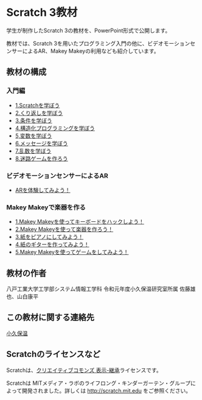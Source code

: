 # Scratch 3教材

学生が制作したScratch 3の教材を、PowerPoint形式で公開します。

教材では、Scratch 3を用いたプログラミング入門の他に、ビデオモーションセンサーによるAR、Makey Makeyの利用なども紹介しています。

## 教材の構成
### 入門編
* [1.Scratchを学ぼう](https://github.com/akokubo/scratch3-materials/raw/master/scratch3-introduction-1.pptx)
* [2.くり返しを学ぼう](https://github.com/akokubo/scratch3-materials/raw/master/scratch3-introduction-2.pptx)
* [3.条件を学ぼう](https://github.com/akokubo/scratch3-materials/raw/master/scratch3-introduction-3.pptx)
* [4.構造化プログラミングを学ぼう](https://github.com/akokubo/scratch3-materials/raw/master/scratch3-introduction-4.pptx)
* [5,変数を学ぼう](https://github.com/akokubo/scratch3-materials/raw/master/scratch3-introduction-5.pptx)
* [6.メッセージを学ぼう](https://github.com/akokubo/scratch3-materials/raw/master/scratch3-introduction-6.pptx)
* [7.乱数を学ぼう](https://github.com/akokubo/scratch3-materials/raw/master/scratch3-introduction-7.pptx)
* [8.迷路ゲームを作ろう](https://github.com/akokubo/scratch3-materials/raw/master/scratch3-introduction-8.pptx)

### ビデオモーションセンサーによるAR
* [ARを体験してみよう！](https://github.com/akokubo/scratch3-materials/raw/master/scratch3-video-motion-sensor.pptx)

### Makey Makeyで楽器を作る
* [1.Makey Makeyを使ってキーボードをハックしよう！](https://github.com/akokubo/scratch3-materials/raw/master/scratch3-makey-makey-01.pptx)
* [2.Makey Makeyを使って楽器を作ろう！](https://github.com/akokubo/scratch3-materials/raw/master/scratch3-makey-makey-02.pptx)
* [3.紙をピアノにしてみよう！](https://github.com/akokubo/scratch3-materials/raw/master/scratch3-makey3-makey-03.pptx)
* [4.紙のギターを作ってみよう！](https://github.com/akokubo/scratch3-materials/raw/master/scratch3-makey-makey-04.pptx)
* [5.Makey Makeyを使ってゲームをしてみよう！](https://github.com/akokubo/scratch3-materials/raw/master/scratch3-makey-makey-05.pptx)


## 教材の作者

八戸工業大学工学部システム情報工学科 令和元年度小久保温研究室所属 佐藤雄也、山白康平

## この教材に関する連絡先

[小久保温](https://akokubo.github.io/)

## Scratchのライセンスなど
Scratchは、[クリエイティブコモンズ 表示-継承](https://creativecommons.org/licenses/by-sa/2.0/jp/)ライセンスです。

Scratchは MITメディア・ラボのライフロング・キンダーガーテン・グループによって開発されました。詳しくは http://scratch.mit.edu をご参照ください。
